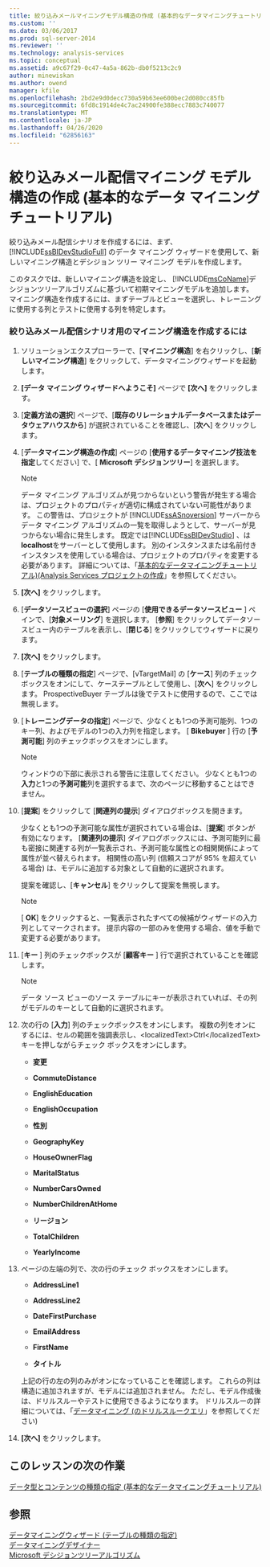 ```yaml
---
title: 絞り込みメールマイニングモデル構造の作成 (基本的なデータマイニングチュートリアル) |Microsoft Docs
ms.custom: ''
ms.date: 03/06/2017
ms.prod: sql-server-2014
ms.reviewer: ''
ms.technology: analysis-services
ms.topic: conceptual
ms.assetid: a9c67f29-0c47-4a5a-862b-db0f5213c2c9
author: minewiskan
ms.author: owend
manager: kfile
ms.openlocfilehash: 2bd2e9d0decc730a59b63ee600bec2d080cc85fb
ms.sourcegitcommit: 6fd8c1914de4c7ac24900fe388ecc7883c740077
ms.translationtype: MT
ms.contentlocale: ja-JP
ms.lasthandoff: 04/26/2020
ms.locfileid: "62856163"
---
```

# <a name="creating-a-targeted-mailing-mining-model-structure-basic-data-mining-tutorial"></a>絞り込みメール配信マイニング モデル構造の作成 (基本的なデータ マイニング チュートリアル)
  絞り込みメール配信シナリオを作成するには、まず、[!INCLUDE[ssBIDevStudioFull](../includes/ssbidevstudiofull-md.md)] のデータ マイニング ウィザードを使用して、新しいマイニング構造とデシジョン ツリー マイニング モデルを作成します。  
  
 このタスクでは、新しいマイニング構造を設定し、 [!INCLUDE[msCoName](../includes/msconame-md.md)]デシジョンツリーアルゴリズムに基づいて初期マイニングモデルを追加します。 マイニング構造を作成するには、まずテーブルとビューを選択し、トレーニングに使用する列とテストに使用する列を特定します。  
  
### <a name="to-create-a-mining-structure-for-the-targeted-mailing-scenario"></a>絞り込みメール配信シナリオ用のマイニング構造を作成するには  
  
1.  ソリューションエクスプローラーで、[**マイニング構造**] を右クリックし、[**新しいマイニング構造**] をクリックして、データマイニングウィザードを起動します。  
  
2.  **[データ マイニング ウィザードへようこそ]** ページで **[次へ]** をクリックします。  
  
3.  [**定義方法の選択**] ページで、[**既存のリレーショナルデータベースまたはデータウェアハウスから**] が選択されていることを確認し、[**次へ**] をクリックします。  
  
4.  [**データマイニング構造の作成**] ページの [**使用するデータマイニング技法を指定**してください] で、[ **Microsoft デシジョンツリー**] を選択します。  
  
    > [!NOTE]  
    >  データ マイニング アルゴリズムが見つからないという警告が発生する場合は、プロジェクトのプロパティが適切に構成されていない可能性があります。 この警告は、プロジェクトが [!INCLUDE[ssASnoversion](../includes/ssasnoversion-md.md)] サーバーからデータ マイニング アルゴリズムの一覧を取得しようとして、サーバーが見つからない場合に発生します。 既定では[!INCLUDE[ssBIDevStudio](../includes/ssbidevstudio-md.md)] 、は**localhost**をサーバーとして使用します。 別のインスタンスまたは名前付きインスタンスを使用している場合は、プロジェクトのプロパティを変更する必要があります。 詳細については、「[基本的なデータマイニングチュートリアル&#41;&#40;Analysis Services プロジェクトの作成](../../2014/tutorials/creating-an-analysis-services-project-basic-data-mining-tutorial.md)」を参照してください。  
  
5.  **[次へ]** をクリックします。  
  
6.  [**データソースビューの選択**] ページの [**使用できるデータソースビュー** ] ペインで、[**対象メーリング**] を選択します。 [**参照**] をクリックしてデータソースビュー内のテーブルを表示し、[**閉じる**] をクリックしてウィザードに戻ります。  
  
7.  **[次へ]** をクリックします。  
  
8.  [**テーブルの種類の指定**] ページで、[vTargetMail] の [**ケース**] 列のチェックボックスをオンにして、ケーステーブルとして使用し、[**次へ**] をクリックします。 ProspectiveBuyer テーブルは後でテストに使用するので、ここでは無視します。  
  
9. [**トレーニングデータの指定**] ページで、少なくとも1つの予測可能列、1つのキー列、およびモデルの1つの入力列を指定します。 [ **Bikebuyer** ] 行の [**予測可能**] 列のチェックボックスをオンにします。  
  
    > [!NOTE]  
    >  ウィンドウの下部に表示される警告に注意してください。 少なくとも1つの**入力**と1つの**予測可能**列を選択するまで、次のページに移動することはできません。  
  
10. [**提案**] をクリックして [**関連列の提示**] ダイアログボックスを開きます。  
  
     少なくとも1つの予測可能な属性が選択されている場合は、[**提案**] ボタンが有効になります。 [**関連列の提示**] ダイアログボックスには、予測可能列に最も密接に関連する列が一覧表示され、予測可能な属性との相関関係によって属性が並べ替えられます。 相関性の高い列 (信頼スコアが 95% を超えている場合) は、モデルに追加する対象として自動的に選択されます。  
  
     提案を確認し、[**キャンセル**] をクリックして提案を無視します。  
  
    > [!NOTE]  
    >  [ **OK**] をクリックすると、一覧表示されたすべての候補がウィザードの入力列としてマークされます。 提示内容の一部のみを使用する場合、値を手動で変更する必要があります。  
  
11. [**キー** ] 列のチェックボックスが [**顧客キー** ] 行で選択されていることを確認します。  
  
    > [!NOTE]  
    >  データ ソース ビューのソース テーブルにキーが表示されていれば、その列がモデルのキーとして自動的に選択されます。  
  
12. 次の行の [**入力**] 列のチェックボックスをオンにします。 複数の列をオンにするには、セルの範囲を強調表示し、&lt;localizedText&gt;Ctrl&lt;/localizedText&gt; キーを押しながらチェック ボックスをオンにします。  
  
    -   **変更**  
  
    -   **CommuteDistance**  
  
    -   **EnglishEducation**  
  
    -   **EnglishOccupation**  
  
    -   **性別**  
  
    -   **GeographyKey**  
  
    -   **HouseOwnerFlag**  
  
    -   **MaritalStatus**  
  
    -   **NumberCarsOwned**  
  
    -   **NumberChildrenAtHome**  
  
    -   **リージョン**  
  
    -   **TotalChildren**  
  
    -   **YearlyIncome**  
  
13. ページの左端の列で、次の行のチェック ボックスをオンにします。  
  
    -   **AddressLine1**  
  
    -   **AddressLine2**  
  
    -   **DateFirstPurchase**  
  
    -   **EmailAddress**  
  
    -   **FirstName**  
  
    -   **タイトル**  
  
     上記の行の左の列のみがオンになっていることを確認します。 これらの列は構造に追加されますが、モデルには追加されません。 ただし、モデル作成後は、ドリルスルーやテストに使用できるようになります。 ドリルスルーの詳細については、「[データマイニング &#40;のドリルスルークエリ](../../2014/analysis-services/data-mining/drillthrough-queries-data-mining.md)」を参照してください&#41;  
  
14. **[次へ]** をクリックします。  
  
## <a name="next-task-in-lesson"></a>このレッスンの次の作業  
 [データ型とコンテンツの種類の指定 &#40;基本的なデータマイニングチュートリアル&#41;](../../2014/tutorials/specifying-the-data-type-and-content-type-basic-data-mining-tutorial.md)  
  
## <a name="see-also"></a>参照  
 [データマイニングウィザード &#40;テーブルの種類の指定&#41;](../../2014/analysis-services/specify-table-types-data-mining-wizard.md)   
 [データマイニングデザイナー](../../2014/analysis-services/data-mining/data-mining-designer.md)   
 [Microsoft デシジョンツリーアルゴリズム](../../2014/analysis-services/data-mining/microsoft-decision-trees-algorithm.md)  
  
  
